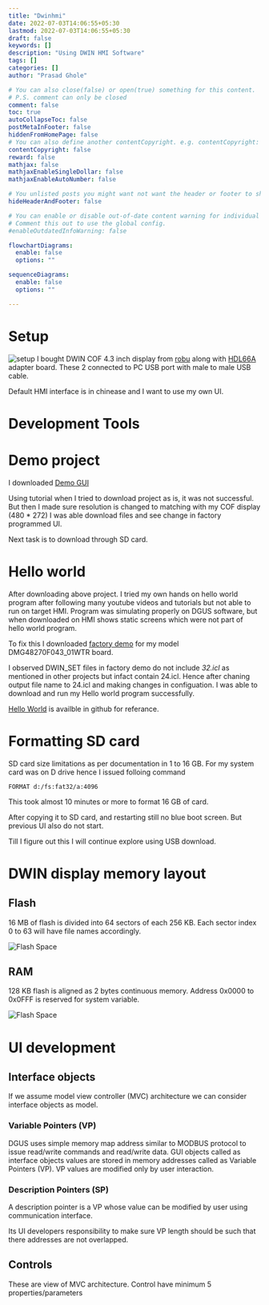 ```yaml
---
title: "Dwinhmi"
date: 2022-07-03T14:06:55+05:30
lastmod: 2022-07-03T14:06:55+05:30
draft: false
keywords: []
description: "Using DWIN HMI Software"
tags: []
categories: []
author: "Prasad Ghole"

# You can also close(false) or open(true) something for this content.
# P.S. comment can only be closed
comment: false
toc: true
autoCollapseToc: false
postMetaInFooter: false
hiddenFromHomePage: false
# You can also define another contentCopyright. e.g. contentCopyright: "This is another copyright."
contentCopyright: false
reward: false
mathjax: false
mathjaxEnableSingleDollar: false
mathjaxEnableAutoNumber: false

# You unlisted posts you might want not want the header or footer to show
hideHeaderAndFooter: false

# You can enable or disable out-of-date content warning for individual post.
# Comment this out to use the global config.
#enableOutdatedInfoWarning: false

flowchartDiagrams:
  enable: false
  options: ""

sequenceDiagrams: 
  enable: false
  options: ""

---
```


<!--more-->

# Setup

![setup](/images/post/dwinsetup.jpeg)
I bought DWIN COF 4.3 inch display from [robu](https://robu.in/product/dwin-tn-resistive-touch-4-3-inch-cof-display/) along with [HDL66A](https://robu.in/product/debugging-hdl662s-adapter-board/) adapter board. These 2 connected to PC USB port with male to male USB cable.

Default HMI interface is in chinease and I want to use my own UI.

# Development Tools

# Demo project
I downloaded [Demo GUI](https://www.electroniclinic.com/dmg80480c043_02wtc-touch-screen-getting-started-tutorial/)

Using tutorial when I tried to download project as is, it was not successful. But then I made sure resolution
is changed to matching with my COF display (480 * 272) I was able download files and see change in factory 
programmed UI.

Next task is to download through SD card.

# Hello world
After downloading above project. I tried my own hands on hello world program after following 
many youtube videos and tutorials but not able to run on target HMI. Program was simulating
properly on DGUS software, but when downloaded on HMI shows static screens which were not
part of hello world program.

To fix this I downloaded [factory demo](https://www.dwin-global.com/factory-demo/) for my model
DMG48270F043_01WTR board.

I observed DWIN_SET files in factory demo do not include *32.icl* as mentioned in other projects 
but infact contain 24.icl. Hence after chaning output file name to 24.icl and making changes
in configuation. I was able to download and run my Hello world program successfully.

[Hello World](https://github.com/prasadghole/dwin/tree/main/DGM48270F043_01WTR/HelloWorld) is 
availble in github for referance.


# Formatting SD card
SD card size limitations as per documentation in 1 to 16 GB. For my system
card was on D drive hence I issued folloing command

```
FORMAT d:/fs:fat32/a:4096 
```

This took almost 10 minutes or more to format 16 GB of card.

After copying it to SD card, and restarting still no blue boot screen. 
But previous UI also do not start.

Till I figure out this I will continue explore using USB download.

# DWIN display memory layout

## Flash
16 MB of flash is divided into 64 sectors of each 256 KB. 
Each sector index 0 to 63 will have file names accordingly.

![Flash Space](/images/post/dwin_flashspace.PNG)

## RAM
128 KB flash is aligned as 2 bytes continuous memory.
Address 0x0000 to 0x0FFF is reserved for system variable.

![Flash Space](/images/post/dwin_ramspace.PNG)

# UI development

## Interface objects
If we assume model view controller (MVC) architecture we can consider
interface objects as model.

### Variable Pointers (VP)
DGUS uses simple memory map address similar to MODBUS protocol to issue
read/write commands and read/write data. GUI objects called as interface
objects values are stored in memory addresses called as Variable Pointers
(VP). VP values are modified only by user interaction.

### Description Pointers (SP)
A description pointer is a VP whose value can be modified by user using
communication interface.

Its UI developers responsibility to make sure VP length should be such that 
there addresses are not overlapped.

## Controls
These are view of MVC architecture. Control have minimum 5 properties/parameters
